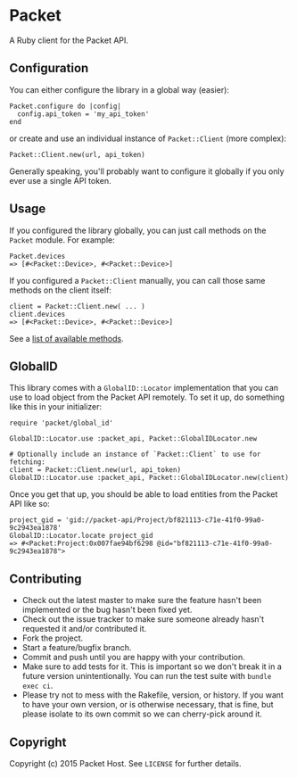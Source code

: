 Packet
======

A Ruby client for the Packet API.

Configuration
-------------

You can either configure the library in a global way (easier):

    Packet.configure do |config|
      config.api_token = 'my_api_token'
    end

or create and use an individual instance of `Packet::Client` (more complex):

    Packet::Client.new(url, api_token)

Generally speaking, you'll probably want to configure it globally if you only
ever use a single API token.

Usage
-----

If you configured the library globally, you can just call methods on the
`Packet` module. For example:

    Packet.devices
    => [#<Packet::Device>, #<Packet::Device>]

If you configured a `Packet::Client` manually, you can call those same methods
on the client itself:

    client = Packet::Client.new( ... )
    client.devices
    => [#<Packet::Device>, #<Packet::Device>]

See a [list of available methods](https://github.com/packethost/packet-rb/tree/master/lib/packet/client).

GlobalID
--------

This library comes with a `GlobalID::Locator` implementation that you can use
to load object from the Packet API remotely. To set it up, do something like
this in your initializer:

    require 'packet/global_id'

    GlobalID::Locator.use :packet_api, Packet::GlobalIDLocator.new

    # Optionally include an instance of `Packet::Client` to use for fetching:
    client = Packet::Client.new(url, api_token)
    GlobalID::Locator.use :packet_api, Packet::GlobalIDLocator.new(client)

Once you get that up, you should be able to load entities from the Packet API
like so:

    project_gid = 'gid://packet-api/Project/bf821113-c71e-41f0-99a0-9c2943ea1878'
    GlobalID::Locator.locate project_gid
    => #<Packet:Project:0x007fae94bf6298 @id="bf821113-c71e-41f0-99a0-9c2943ea1878">

Contributing
------------

* Check out the latest master to make sure the feature hasn't been implemented or the bug hasn't been fixed yet.
* Check out the issue tracker to make sure someone already hasn't requested it and/or contributed it.
* Fork the project.
* Start a feature/bugfix branch.
* Commit and push until you are happy with your contribution.
* Make sure to add tests for it. This is important so we don't break it in a future version unintentionally. You can run the test suite with `bundle exec ci`.
* Please try not to mess with the Rakefile, version, or history. If you want to have your own version, or is otherwise necessary, that is fine, but please isolate to its own commit so we can cherry-pick around it.

Copyright
---------

Copyright (c) 2015 Packet Host. See `LICENSE` for further details.
